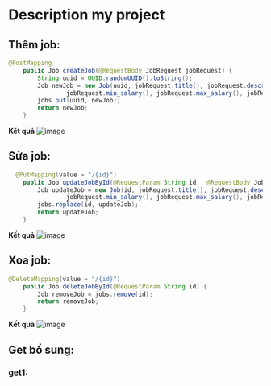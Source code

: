 # Description my project 

## Thêm job: 
```java
@PostMapping
    public Job createJob(@RequestBody JobRequest jobRequest) {
        String uuid = UUID.randomUUID().toString();
        Job newJob = new Job(uuid, jobRequest.title(), jobRequest.description(), jobRequest.location(),
                jobRequest.min_salary(), jobRequest.max_salary(), jobRequest.email_to());
        jobs.put(uuid, newJob);
        return newJob;
    }
```
**Kết quả**
![image](https://user-images.githubusercontent.com/95128548/168781776-8c73358d-31aa-4c48-b0f6-382803394904.png)

## Sửa job:
```java
  @PutMapping(value = "/{id}")
    public Job updateJobById(@RequestParam String id,  @RequestBody JobRequest jobRequest) {
        Job updateJob = new Job(id, jobRequest.title(), jobRequest.description(), jobRequest.location(),
                jobRequest.min_salary(), jobRequest.max_salary(), jobRequest.email_to());
        jobs.replace(id, updateJob);
        return updateJob;
    }
```
**Kết quả**
![image](https://user-images.githubusercontent.com/95128548/168789205-7c294761-aa32-4387-8f04-529cdcfd1001.png)

## Xoa job:
```java
@DeleteMapping(value = "/{id}")
    public Job deleteJobById(@RequestParam String id) {
        Job removeJob = jobs.remove(id);
        return removeJob;
    }
```

**Kết quả**
![image](https://user-images.githubusercontent.com/95128548/168786717-9d5425a9-457d-4e61-811f-5bd81e860616.png)


## Get bổ sung:
### get1:


